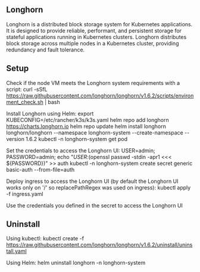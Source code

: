 ## Longhorn
Longhorn is a distributed block storage system for Kubernetes applications. It is designed to provide reliable, performant, and persistent storage for stateful applications running in Kubernetes clusters.
Longhorn distributes block storage across multiple nodes in a Kubernetes cluster, providing redundancy and fault tolerance.


## Setup
Check if the node VM meets the Longhorn system requirements with a script:
curl -sSfL https://raw.githubusercontent.com/longhorn/longhorn/v1.6.2/scripts/environment_check.sh | bash

Install Longhorn using Helm:
export KUBECONFIG=/etc/rancher/k3s/k3s.yaml
helm repo add longhorn https://charts.longhorn.io
helm repo update
helm install longhorn longhorn/longhorn --namespace longhorn-system --create-namespace --version 1.6.2
kubectl -n longhorn-system get pod

Set the credentials to access the Longhorn UI:
USER=admin; PASSWORD=admin; echo "${USER}:$(openssl passwd -stdin -apr1 <<< ${PASSWORD})" >> auth
kubectl -n longhorn-system create secret generic basic-auth --from-file=auth

Deploy ingress to access the Longhorn UI (by default the Longhorn UI works only on '/' so replacePathRegex was used on ingress):
kubectl apply -f ingress.yaml

Use the credentials you defined in the secret to access the Longhorn UI
## Uninstall
Using kubectl:
kubectl create -f https://raw.githubusercontent.com/longhorn/longhorn/v1.6.2/uninstall/uninstall.yaml

Using Helm:
helm uninstall longhorn -n longhorn-system
